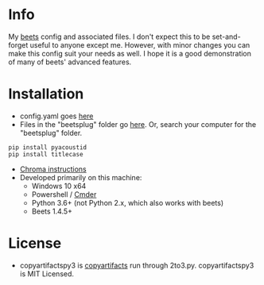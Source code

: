 # Info

My [beets](https://github.com/beetbox/beets) config and associated files. I don't expect this to be set-and-forget useful to anyone except me. However, with minor changes you can make this config suit your needs as well. I hope it is a good demonstration of many of beets' advanced features.

# Installation

* config.yaml goes [here](https://beets.readthedocs.io/en/latest/reference/config.html)
* Files in the "beetsplug" folder go [here](http://beets.readthedocs.io/en/latest/dev/plugins.html?highlight=plugins). Or, search your computer for the "beetsplug" folder.

```
pip install pyacoustid
pip install titlecase
```

* [Chroma instructions](https://beets.readthedocs.io/en/latest/plugins/chroma.html)
* Developed primarily on this machine:
  - Windows 10 x64
  - Powershell / [Cmder](https://github.com/cmderdev/cmder)
  - Python 3.6+ (not Python 2.x, which also works with beets)
  - Beets 1.4.5+

# License

* copyartifactspy3 is [copyartifacts](https://github.com/sbarakat/beets-copyartifacts) run through 2to3.py. copyartifactspy3 is MIT Licensed.
